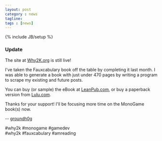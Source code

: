 ```yaml
---
layout: post
category : news
tagline: 
tags : [news]
---
```

{% include JB/setup %}

### Update

The site at [Why2K.org](http://why2k.org/) is still live!

I've taken the Fauxcabulary book off the table by completing it last month. I was able to generate a book with just under 470 pages by writing a program to scrape my existing and future posts.

You can buy (or sample) the eBook at [LeanPub.com](https://leanpub.com/fauxcabulary), or buy a paperback version from [Lulu.com](http://www.lulu.com/shop/http://www.lulu.com/shop/joseph-hall/fauxcabulary/paperback/product-22179468.html).

Thanks for your support! I'll be focusing more time on the MonoGame book(s) now.

-- [groundh0g](https://twitter.com/groundh0g)

<span>#why2k #monogame #gamedev</span><br/>
<span>#why2k #fauxcabulary #amreading</span>